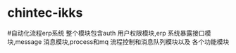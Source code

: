 # chintec-ikks
#自动化流程erp系统
整个模块包含auth 用户权限模块,erp 系统暴露接口模块,message 消息模块,process和mq 流程控制和消息队列模块以及 各个功能模块